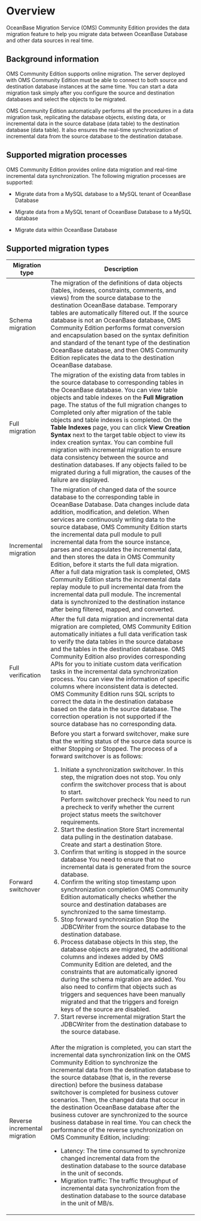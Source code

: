 # Overview 

OceanBase Migration Service (OMS) Community Edition provides the data migration feature to help you migrate data between OceanBase Database and other data sources in real time. 

## Background information

OMS Community Edition supports online migration. The server deployed with OMS Community Edition must be able to connect to both source and destination database instances at the same time. You can start a data migration task simply after you configure the source and destination databases and select the objects to be migrated. 

OMS Community Edition automatically performs all the procedures in a data migration task, replicating the database objects, existing data, or incremental data in the source database (data table) to the destination database (data table). It also ensures the real-time synchronization of incremental data from the source database to the destination database.

## Supported migration processes

OMS Community Edition provides online data migration and real-time incremental data synchronization. The following migration processes are supported:

* Migrate data from a MySQL database to a MySQL tenant of OceanBase Database

* Migrate data from a MySQL tenant of OceanBase Database to a MySQL database
  
* Migrate data within OceanBase Database

## Supported migration types 


|      **Migration type**     |  **Description**      |
|-------------------------------|----|
| Schema migration              | The migration of the definitions of data objects (tables, indexes, constraints, comments, and views) from the source database to the destination OceanBase database. Temporary tables are automatically filtered out.  If the source database is not an OceanBase database, OMS Community Edition performs format conversion and encapsulation based on the syntax definition and standard of the tenant type of the destination OceanBase database, and then OMS Community Edition replicates the data to the destination OceanBase database.                                                    |
| Full migration                | The migration of the existing data from tables in the source database to corresponding tables in the OceanBase database. You can view table objects and table indexes on the **Full Migration** page. The status of the full migration changes to Completed only after migration of the table objects and table indexes is completed. On the **Table Indexes** page, you can click **View Creation Syntax** next to the target table object to view its index creation syntax.  You can combine full migration with incremental migration to ensure data consistency between the source and destination databases. If any objects failed to be migrated during a full migration, the causes of the failure are displayed.                |
| Incremental migration         | The migration of changed data of the source database to the corresponding table in OceanBase Database. Data changes include data addition, modification, and deletion.  When services are continuously writing data to the source database, OMS Community Edition starts the incremental data pull module to pull incremental data from the source instance, parses and encapsulates the incremental data, and then stores the data in OMS Community Edition, before it starts the full data migration.  After a full data migration task is completed, OMS Community Edition starts the incremental data replay module to pull incremental data from the incremental data pull module. The incremental data is synchronized to the destination instance after being filtered, mapped, and converted.                                             |
| Full verification             | After the full data migration and incremental data migration are completed, OMS Community Edition automatically initiates a full data verification task to verify the data tables in the source database and the tables in the destination database.  OMS Community Edition also provides corresponding APIs for you to initiate custom data verification tasks in the incremental data synchronization process.  You can view the information of specific columns where inconsistent data is detected. OMS Community Edition runs SQL scripts to correct the data in the destination database based on the data in the source database. The correction operation is not supported if the source database has no corresponding data.       |
| Forward switchover            | Before you start a forward switchover, make sure that the writing status of the source data source is either Stopping or Stopped. The process of a forward switchover is as follows:<ol><li>Initiate a synchronization switchover. In this step, the migration does not stop. You only confirm the switchover process that is about to start. </li>Perform switchover precheck You need to run a precheck to verify whether the current project status meets the switchover requirements.<li>Start the destination Store Start incremental data pulling in the destination database. Create and start a destination Store.<li>Confirm that writing is stopped in the source database You need to ensure that no incremental data is generated from the source database. <li>Confirm the writing stop timestamp upon synchronization completion OMS Community Edition automatically checks whether the source and destination databases are synchronized to the same timestamp.<li>Stop forward synchronization Stop the JDBCWriter from the source database to the destination database. <li>Process database objects In this step, the database objects are migrated, the additional columns and indexes added by OMS Community Edition are deleted, and the constraints that are automatically ignored during the schema migration are added. You also need to confirm that objects such as triggers and sequences have been manually migrated and that the triggers and foreign keys of the source are disabled.<li>Start reverse incremental migration Start the JDBCWriter from the destination database to the source database.   </ol> |
| Reverse incremental migration | After the migration is completed, you can start the incremental data synchronization link on the OMS Community Edition to synchronize the incremental data from the destination database to the source database (that is, in the reverse direction) before the business database switchover is completed for business cutover scenarios. Then, the changed data that occur in the destination OceanBase database after the business cutover are synchronized to the source business database in real time.  You can check the performance of the reverse synchronization on OMS Community Edition, including:<ul> <li>Latency: The time consumed to synchronize changed incremental data from the destination database to the source database in the unit of seconds. <li>Migration traffic: The traffic throughput of incremental data synchronization from the destination database to the source database in the unit of MB/s.   </ul>   |